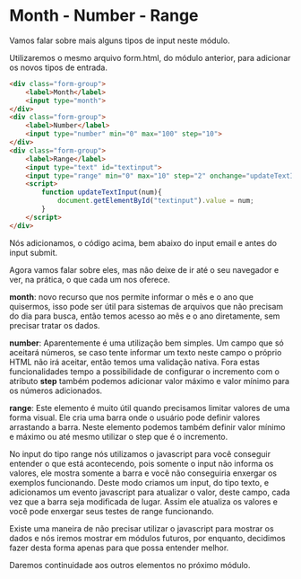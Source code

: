 # Month - Number - Range

Vamos falar sobre mais alguns tipos de input neste módulo.

Utilizaremos o mesmo arquivo form.html, do módulo anterior, para adicionar os novos tipos de entrada.

```html
<div class="form-group">
    <label>Month</label>
    <input type="month">
</div>
<div class="form-group">
    <label>Number</label>
    <input type="number" min="0" max="100" step="10">
</div>
<div class="form-group">
    <label>Range</label>
    <input type="text" id="textinput">
    <input type="range" min="0" max="10" step="2" onchange="updateTextInput(this.value);">
    <script>
        function updateTextInput(num){
            document.getElementById("textinput").value = num;
        }
    </script>
</div>
```

Nós adicionamos, o código acima, bem abaixo do input email e antes do input submit.

Agora vamos falar sobre eles, mas não deixe de ir até o seu navegador e ver, na prática, o que cada um nos oferece.

**month**: novo recurso que nos permite informar o mês e o ano que quisermos, isso pode ser útil para sistemas de arquivos que não precisam do dia para busca, então temos acesso ao mês e o ano diretamente, sem precisar tratar os dados.

**number**: Aparentemente é uma utilização bem simples. Um campo que só aceitará números, se caso tente informar um texto neste campo o próprio HTML não irá aceitar, então temos uma validação nativa. Fora estas funcionalidades tempo a possibilidade de configurar o incremento com o atributo **step** também podemos adicionar valor máximo e valor mínimo para os números adicionados.

**range**: Este elemento é muito útil quando precisamos limitar valores de uma forma visual. Ele cria uma barra onde o usuário pode definir valores arrastando a barra. Neste elemento podemos também definir valor mínimo e máximo ou até mesmo utilizar o step que é o incremento.

No input do tipo range nós utilizamos o javascript para você conseguir entender o que está acontecendo, pois somente o input não informa os valores, ele mostra somente a barra e você não conseguiria enxergar os exemplos funcionando. Deste modo criamos um input, do tipo texto, e adicionamos um evento javascript para atualizar o valor, deste campo, cada vez que a barra seja modificada de lugar. Assim ele atualiza os valores e você pode enxergar seus testes de range funcionando.

Existe uma maneira de não precisar utilizar o javascript para mostrar os dados e nós iremos mostrar em módulos futuros, por enquanto, decidimos fazer desta forma apenas para que possa entender melhor.

Daremos continuidade aos outros elementos no próximo módulo.